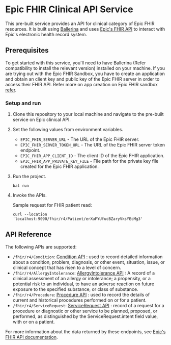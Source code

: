 # Epic FHIR Clinical API Service

This pre-built service provides an API for clinical category of Epic FHIR resources. It is built using [Ballerina](https://ballerina.io/) and uses [Epic's FHIR API](https://fhir.epic.com/Documentation) to interact with Epic's electronic health record system.

## Prerequisites

To get started with this service, you'll need to have Ballerina (Refer compatibility to install the relevant version) installed on your machine. If you are trying out with the Epic FHIR Sandbox, you have to create an application and obtain an client key and public key of the Epic FHIR server in order to access their FHIR API. Refer more on app creation on Epic FHIR sandbox [refer](https://fhir.epic.com/Documentation?docId=oauth2&section=BackendOAuth2Guide).

### Setup and run

1. Clone this repository to your local machine and navigate to the pre-built service on Epic clinical API.

2. Set the following values from environment variables.
    - `EPIC_FHIR_SERVER_URL` - The URL of the Epic FHIR server.
    - `EPIC_FHIR_SERVER_TOKEN_URL` - The URL of the Epic FHIR server token endpoint.
    - `EPIC_FHIR_APP_CLIENT_ID` - The client ID of the Epic FHIR application.
    - `EPIC_FHIR_APP_PRIVATE_KEY_FILE` - File path for the private key file created for the Epic FHIR application.

3. Run the project.

    ```ballerina
    bal run
    ```

4. Invoke the APIs.

    Sample request for FHIR patient read:

    ```
    curl --location 'localhost:9090/fhir/r4/Patient/erXuFYUfucBZaryVksYEcMg3'
    ```

## API Reference

The following APIs are supported:

- `/fhir/r4/Condition`: [Condition API](http://hl7.org/fhir/us/core/StructureDefinition-us-core-condition-encounter-diagnosis.html|http://hl7.org/fhir/us/core/StructureDefinition-us-core-condition-problems-health-concerns.html) : used to record detailed information about a condition, problem, diagnosis, or other event, situation, issue, or clinical concept that has risen to a level of concern.
- `/fhir/r4/AllergyIntolerance`: [AllergyIntolerance API](http://hl7.org/fhir/us/core/StructureDefinition-us-core-allergyintolerance.html) : A record of a clinical assessment of an allergy or intolerance; a propensity, or a potential risk to an individual, to have an adverse reaction on future exposure to the specified substance, or class of substance.
- `/fhir/r4/Procedure`: [Procedure API](http://hl7.org/fhir/us/core/StructureDefinition-us-core-procedure.html) : used to record the details of current and historical procedures performed on or for a patient.
- `/fhir/r4/ServiceRequest`: [ServiceRequest API](http://hl7.org/fhir/R4/servicerequest.html) : record of a request for a procedure or diagnostic or other service to be planned, proposed, or performed, as distinguished by the ServiceRequest.intent field value, with or on a patient.

For more information about the data returned by these endpoints, see [Epic's FHIR API documentation](https://fhir.epic.com/Documentation).

